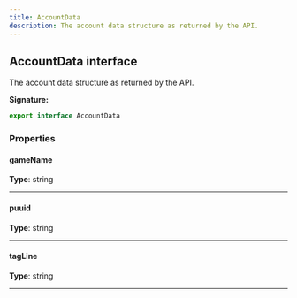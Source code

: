 ```yaml
---
title: AccountData
description: The account data structure as returned by the API.
---
```


## AccountData interface

The account data structure as returned by the API.

**Signature:**

```ts
export interface AccountData 
```

### Properties

#### gameName



**Type**: string

---

#### puuid



**Type**: string

---

#### tagLine



**Type**: string

---


